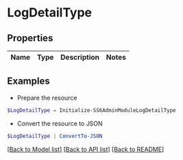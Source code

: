 # LogDetailType
## Properties

Name | Type | Description | Notes
------------ | ------------- | ------------- | -------------

## Examples

- Prepare the resource
```powershell
$LogDetailType = Initialize-SS6AdminModuleLogDetailType 
```

- Convert the resource to JSON
```powershell
$LogDetailType | ConvertTo-JSON
```

[[Back to Model list]](../README.md#documentation-for-models) [[Back to API list]](../README.md#documentation-for-api-endpoints) [[Back to README]](../README.md)

